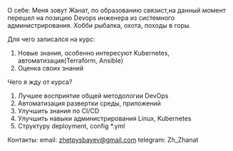 О себе:
Меня зовут Жанат, по образованию связист,на данный момент перешел на позицию Devops инженера из системного администрирования.
Хобби рыбалка, охота, походы в горы.

Для чего записался на курс:
1. Новые знания, особенно интересуют Kubernetes, автоматизация(Terraform, Ansible)
2. Оценка своих знаний

Чего я жду от курса?
1. Лучшее восприятие общей методологии DevOps
2. Автоматизация развертки среды, приложений
3. Улучшить знания по CI/CD
4. Улучшить навыки администрирования Linux, Kubernetes
5. Структуру deployment, config *.yml

Контакты:
email: zhetpysbayev@gmail.com
telegram: Zh_Zhanat